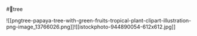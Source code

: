 #🌴tree







![[pngtree-papaya-tree-with-green-fruits-tropical-plant-clipart-illustration-png-image_13766026.png]]![[istockphoto-944890054-612x612.jpg]]